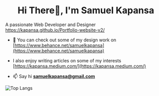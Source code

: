 <h1 align="center">Hi There👋, I'm Samuel Kapansa</h1>
A passionate Web Developer and Designer <a href="https://kapansa.github.io/Portfolio-website-v2/">https://kapansa.github.io/Portfolio-website-v2/</a>

- 📝  You can check out some of my design work on  [https://www.behance.net/samuelkapansa](https://www.behance.net/samuelkapansa)

- I also enjoy writing articles on some of my interests [https://kapansa.medium.com/](https://kapansa.medium.com/) 

- 📫  Say hi **samuelkapansa@gmail.com**

![Top Langs](https://github-readme-stats.vercel.app/api/top-langs/?username=kapansa&theme=ayu-mirage&border_radius=3&layout=compact&langs_count=10)

